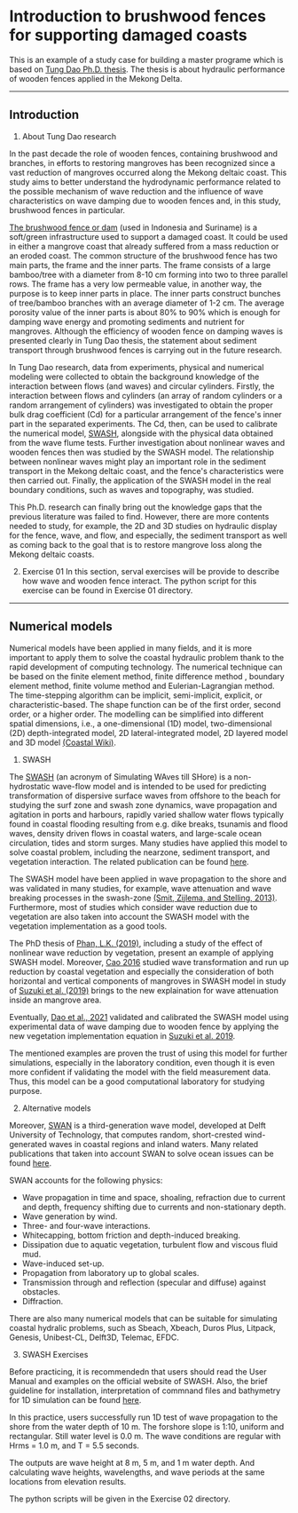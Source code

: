 # Introduction to brushwood fences for supporting damaged coasts
This is an example of a study case for building a master programe which is based on [Tung Dao Ph.D. thesis](https://doi.org/10.4233/uuid:0251e545-2b71-4eb9-b755-def24a3e0da6). The thesis is about hydraulic performance of wooden fences applied in the Mekong Delta.

---
## Introduction
1. About Tung Dao research

In the past decade the role of wooden fences, containing brushwood and branches, in efforts to restoring mangroves has been recognized since a vast reduction of mangroves occurred along the Mekong deltaic coast. This study aims to better understand the hydrodynamic performance related to the possible mechanism of wave reduction and the influence of wave characteristics on wave damping due to wooden fences and, in this study, brushwood fences in particular.

[The brushwood fence or dam](https://drive.google.com/file/d/11zm1OStK9D_ZhLGszBrhvxqLhdP3CH8G/view?usp=sharing) (used in Indonesia and Suriname) is a soft/green infrastructure used to support a damaged coast. It could be used in either a mangrove coast that already suffered from a mass reduction or an eroded coast. The common structure of the brushwood fence has two main parts, the frame and the inner parts. The frame consists of a large bamboo/tree with a diameter from 8-10 cm forming into two to three parallel rows. The frame has a very low permeable value, in another way, the purpose is to keep inner parts in place. The inner parts construct bunches of tree/bamboo branches with an average diameter of 1-2 cm. The average porosity value of the inner parts is about 80% to 90% which is enough for damping wave energy and promoting sediments and nutrient for mangroves. Although the efficiency of wooden fence on damping waves is presented clearly in Tung Dao thesis, the statement about sediment transport through brushwood fences is carrying out in the future research.

In Tung Dao research, data from experiments, physical and numerical modeling were collected to obtain the background knowledge of the interaction between flows (and waves) and circular cylinders. Firstly, the interaction between flows and cylinders (an array of random cylinders or a random arrangement of cylinders) was investigated to obtain the proper bulk drag coefficient (Cd) for a particular arrangement of the fence's inner part in the separated experiments. The Cd, then, can be used to calibrate the numerical model, [SWASH](http://swash.sourceforge.net/), alongside with the physical data obtained from the wave flume tests. Further investigation about nonlinear waves and wooden fences then was studied by the SWASH model. The relationship between nonlinear waves might play an important role in the sediment transport in the Mekong deltaic coast, and the fence's characteristics were then carried out. Finally, the application of the SWASH model in the real boundary conditions, such as waves and topography, was studied.

This Ph.D. research can finally bring out the knowledge gaps that the previous literature was failed to find. However, there are more contents needed to study, for example, the 2D and 3D studies on hydraulic display for the fence, wave, and flow, and especially, the sediment transport as well as coming back to the goal that is to restore mangrove loss along the Mekong deltaic coasts.

2. Exercise 01
In this section, serval exercises will be provide to describe how wave and wooden fence interact. The python script for this exercise can be found in Exercise 01 directory.

---
## Numerical models
Numerical models have been applied in many fields, and it is more important to apply them to solve the coastal hydraulic problem thank to the rapid development of computing technology. The numerical technique can be based on the finite element method, finite difference method , boundary element method, finite volume method and Eulerian-Lagrangian method. The time-stepping algorithm can be implicit, semi-implicit, explicit, or characteristic-based. The shape function can be of the first order, second order, or a higher order. The modelling can be simplified into different spatial dimensions, i.e., a one-dimensional (1D) model, two-dimensional (2D) depth-integrated model, 2D lateral-integrated model, 2D layered model and 3D model [(Coastal Wiki)](http://www.coastalwiki.org/wiki/Modelling_coastal_hydrodynamics).

1. SWASH

The [SWASH](https://swash.sourceforge.io/) (an acronym of Simulating WAves till SHore) is a non-hydrostatic wave-flow model and is intended to be used for predicting transformation of dispersive surface waves from offshore to the beach for studying the surf zone and swash zone dynamics, wave propagation and agitation in ports and harbours, rapidly varied shallow water flows typically found in coastal flooding resulting from e.g. dike breaks, tsunamis and flood waves, density driven flows in coastal waters, and large-scale ocean circulation, tides and storm surges. Many studies have applied this model to solve coastal problem, including the nearzone, sediment transport, and vegetation interaction. The related publication can be found [here](https://swash.sourceforge.io/references/references.htm).

The SWASH model have been applied in wave propagation to the shore and was validated in many studies, for example, wave attenuation and wave breaking processes in the swash-zone [(Smit, Zijlema, and Stelling, 2013)](https://www.sciencedirect.com/science/article/abs/pii/S0378383913000215?via%3Dihub). Furthermore, most of studies which consider wave reduction due to vegetation are also taken into account the SWASH model with the vegetation implementation as a good tools. 

The PhD thesis of [Phan, L.K. (2019)](https://research.tudelft.nl/en/publications/wave-attenuation-in-coastal-mangroves-mangrove-squeeze-in-the-mek), including a study of the effect of nonlinear wave reduction by vegetation, present an example of applying SWASH model. Moreover, [Cao 2016](https://bioone.org/journals/journal-of-coastal-research/volume-75/issue-sp1/SI75-167.1/Numerical-Modeling-of-Wave-Transformation-and-Runup-Reduction-by-Coastal/10.2112/SI75-167.1.short) studied wave transformation and run up reduction by coastal vegetation and especially the consideration of both horizontal and vertical components of mangroves in SWASH model in study of [Suzuki et al. (2019)](https://www.sciencedirect.com/science/article/abs/pii/S0378383917304179?via%3Dihub) brings to the new explaination for wave attenuation inside an mangrove area. 

Eventually, [Dao et al., 2021](https://journals.open.tudelft.nl/jchs/article/view/5612) validated and calibrated the SWASH model using experimental data of wave damping due to wooden fence by applying the new vegetation implementation equation in [Suzuki et al. 2019](https://www.sciencedirect.com/science/article/pii/S0378383917304179).

The mentioned examples are proven the trust of using this model for further simulations, especially in the laboratory condition, even though it is even more confident if validating the model with the field measurement data. Thus, this model can be a good computational laboratory for studying purpose.

2. Alternative models

Moreover, [SWAN](https://swanmodel.sourceforge.io/) is a third-generation wave model, developed at Delft University of Technology, that computes random, short-crested wind-generated waves in coastal regions and inland waters. Many related publications that taken into account SWAN to solve ocean issues can be found [here](https://swanmodel.sourceforge.io/references/references.htm).

SWAN accounts for the following physics:
  * Wave propagation in time and space, shoaling, refraction due to current and depth, frequency shifting due to currents and non-stationary depth.
  * Wave generation by wind.
  * Three- and four-wave interactions.
  * Whitecapping, bottom friction and depth-induced breaking.
  * Dissipation due to aquatic vegetation, turbulent flow and viscous fluid mud.
  * Wave-induced set-up.
  * Propagation from laboratory up to global scales.
  * Transmission through and reflection (specular and diffuse) against obstacles.
  * Diffraction.

There are also many numerical models that can be suitable for simulating coastal hydralic problems, such as Sbeach, Xbeach, Duros Plus, Litpack, Genesis, Unibest-CL, Delft3D, Telemac, EFDC.

3. SWASH Exercises

Before practicing, it is recommendedn that users should read the User Manual and examples on the official website of SWASH. Also, the brief guideline for installation, interpretation of commnand files and bathymetry for 1D simulation can be found [here](https://colab.research.google.com/drive/1M7YrSOv6xSdRSPI2K2ttvPI689O7bMaU).

In this practice, users successfully run 1D test of wave propagation to the shore from the water depth of 10 m. The forshore slope is 1:10, uniform and rectangular. Still water level is 0.0 m. The wave conditions are regular with Hrms = 1.0 m, and T = 5.5 seconds.

The outputs are wave height at 8 m, 5 m, and 1 m water depth. And calculating wave heights, wavelengths, and wave periods at the same locations from elevation results.

The python scripts will be given in the Exercise 02 directory.
